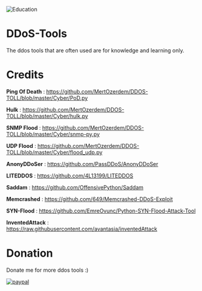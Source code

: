 ![Education](https://img.shields.io/badge/Use-At%20Your%20Own%20Risk-red?style=for-the-badge&logo=appveyor)

# DDoS-Tools
The ddos tools that are often used are for knowledge and learning only.

# Credits

**Ping Of Death** : https://github.com/MertOzerdem/DDOS-TOLL/blob/master/Cyber/PoD.py


**Hulk** : https://github.com/MertOzerdem/DDOS-TOLL/blob/master/Cyber/hulk.py


**SNMP Flood** : https://github.com/MertOzerdem/DDOS-TOLL/blob/master/Cyber/snmp-py.py


**UDP Flood** : https://github.com/MertOzerdem/DDOS-TOLL/blob/master/Cyber/flood_udp.py


**AnonyDDoSer** : https://github.com/PassDDoS/AnonyDDoSer


**LITEDDOS** : https://github.com/4L13199/LITEDDOS


**Saddam** : https://github.com/OffensivePython/Saddam


**Memcrashed** : https://github.com/649/Memcrashed-DDoS-Exploit


**SYN-Flood** : https://github.com/EmreOvunc/Python-SYN-Flood-Attack-Tool


**InventedAttack** : https://raw.githubusercontent.com/avantasia/inventedAttack


# Donation

Donate me for more ddos tools :)


[![paypal](https://www.paypalobjects.com/en_US/i/btn/btn_donateCC_LG.gif)](https://paypal.me/aalks)
